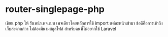 # router-singlepage-php
เขียน php ให้ รันหน้าเพจเเบบ เพจเดียวโดยหลักการใช้ import เเต่ละหน้าเข้ามา ข้อดีคือการเข้าถึงเว็บสะดวกก่วา ไม่ต้องมีนามสกุลไฟล์ สำหรับคนที่ไม่อยากใช้ Laravel
